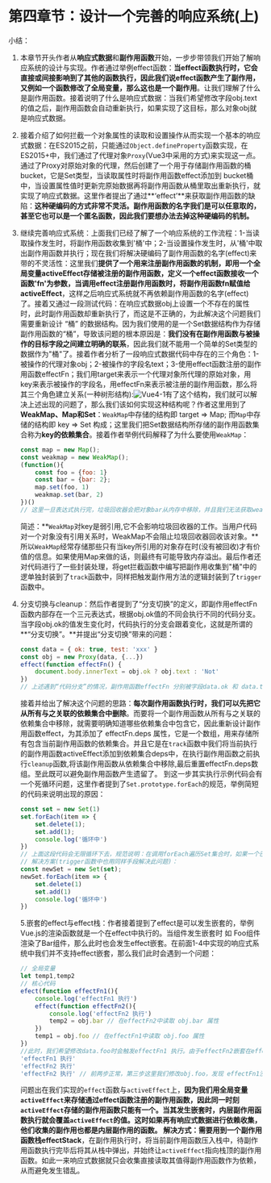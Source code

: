# 第四章节：设计一个完善的响应系统(上)

小结：

 1. 本章节开头作者从**响应式数据**和**副作用函数**开始，一步步带领我们开始了解响应系统的设计与实现。作者通过举例effect函数：**当effect函数执行时，它会直接或间接影响到了其他的函数执行，因此我们说effect函数产生了副作用，又例如一个函数修改了全局变量，那么这也是一个副作用**。让我们理解了什么是副作用函数。接着说明了什么是响应式数据：当我们希望修改字段obj.text的值之后，副作用函数会自动重新执行，如果实现了这目标，那么对象obj就是响应式数据。

 2. 接着介绍了如何拦截一个对象属性的读取和设置操作从而实现一个基本的响应式数据：在ES2015之前，只能通过`Object.defineProperty`函数实现，在ES2015+中，我们通过了代理对象`Proxy`(Vue3中采用的方式)来实现这一点。通过了Proxy对原始对象的代理，然后创建了一个用于存储副作用函数的桶bucket，它是Set类型，当读取属性时将副作用函数effect添加到 bucket桶中，当设置属性值时更新完原始数据再将副作用函数从桶里取出重新执行，就实现了响应式数据。这里作者提出了通过**‘effect’**来获取副作用函数的缺陷：**这种硬编码的方式非常不灵活。副作用函数的名字我们是可以任意取的，甚至它也可以是一个匿名函数，因此我们要想办法去掉这种硬编码的机制。**

 3. 继续完善响应式系统：上面我们已经了解了一个响应系统的工作流程：1-当读取操作发生时，将副作用函数收集到'桶'中；2-当设置操作发生时，从'桶'中取出副作用函数并执行；现在我们将解决硬编码了副作用函数的名字(effect)来带的不灵活性：这里我们**提供了一个用来注册副作用函数的机制，即用一个全局变量activeEffect存储被注册的副作用函数，定义一个effect函数接收一个函数'fn'为参数，当调用effect注册副作用函数时，将副作用函数fn赋值给activeEffect**，这样之后响应式系统就不再依赖副作用函数的名字(effect)了。接着又通过一段测试代码：在响应式数据obj上设置一个不存在的属性时，此时副作用函数却重新执行了，而这是不正确的，为此解决这个问题我们需要重新设计 “桶” 的数据结构。因为我们使用的是一个Set数据结构作为存储副作用函数的“桶”，导致该问题的根本原因是：**我们没有在副作用函数与被操作的目标字段之间建立明确的联系**，因此我们就不能用一个简单的Set类型的数据作为"桶"了。接着作者分析了一段响应式数据代码中存在的三个角色：1-被操作的代理对象obj；2-被操作的字段名text；3-使用effect函数注册的副作用函数effectFn；我们用target来表示一个代理对象所代理的原始对象，用key来表示被操作的字段名，用effectFn来表示被注册的副作用函数，那么将其三个角色建立关系(一种树形结构):![Vue4-1](https://lewis-note.oss-cn-beijing.aliyuncs.com/github/Vue4-1.png)有了这个结构，我们就可以解决上述出现的问题了，那么我们该如何实现这种结构呢？作者这里用到了**WeakMap、Map和Set**：`WeakMap`中存储的结构即 target => Map; 而`Map`中存储的结构即 key => Set 构成；这里我们把Set数据结构所存储的副作用函数集合称为**key的依赖集合**。接着作者举例代码解释了为什么要使用`WeakMap`：

    ````javascript
    const map = new Map();
    const weakmap = new WeakMap();
    (function(){
        const foo = {foo: 1}
        const bar = {bar: 2};
        map.set(foo, 1)
        weakmap.set(bar, 2)
    })()
    // 这里一旦表达式执行完，垃圾回收器会把对象bar从内存中移除，并且我们无法获取weakmap的key值，也就无法通过weakmap取得对象bar。而对于对象foo来说它仍然作为map的key被引用着，我们依然可以通过map.keys打印出对象foo。
    ````

    简述：**`WeakMap`对key是弱引用,它不会影响垃圾回收器的工作。当用户代码对一个对象没有引用关系时，WeakMap不会阻止垃圾回收器回收该对象。**所以`WeakMap`经常存储那些只有当key所引用的对象存在时(没有被回收)才有价值的信息。如果使用Map来做的话，则最终有可能导致内存溢出。最后作者还对代码进行了一些封装处理，将get拦截函数中编写把副作用收集到"桶"中的逻单独封装到了`track`函数中，同样把触发副作用方法的逻辑封装到了`trigger`函数中。

 4. 分支切换与cleanup：然后作者提到了“分支切换”的定义，即副作用effectFn函数内部存在一个三元表达式，根据obj.ok值的不同会执行不同的代码分支。当字段obj.ok的值发生变化时，代码执行的分支会跟着变化，这就是所谓的**“分支切换”。**并提出“分支切换”带来的问题：

    ```javascript
    const data = { ok: true, test: 'xxx' }
    const obj = new Proxy(data, {...})
    effect(function effectFn() {
    	document.body.innerText = obj.ok ? obj.text : 'Not'
    })
    // 上述遇到“代码分支”的情况，副作用函数effectFn 分别被字段data.ok 和 data.text 字段所对应的依赖集合收集。当obj.ok修改为false，并触发副作用函数重新执行后，由于此时字段obj.text不会被读取，只会触发字段obj.ok的读取操作，因此理想情况下副作用函数effectFn不应该被obj.text所对应的依赖集合收集。而按照之前的响应式系统实现我们还做不到这一点。
    ```

    接着并给出了解决这个问题的思路：**每次副作用函数执行时，我们可以先把它从所有与之关联的依赖集合中删除**。而要将一个副作用函数从所有与之关联的依赖集合中移除，就需要明确知道哪些依赖集合中包含它，因此重新设计副作用函数effect，为其添加了 effectFn.deps 属性，它是一个数组，用来存储所有包含当前副作用函数的依赖集合。并且它是在`track`函数中我们将当前执行的副作用函数activeEffect添加到依赖集合deps中，在执行副作用函数之前执行`cleanup`函数,将该副作用函数从依赖集合中移除,最后重置effectFn.deps数组。至此既可以避免副作用函数产生遗留了。
    到这一步其实执行示例代码会有一个死循环问题，这里作者提到了`Set.prototype.forEach`的规范，举例简短的代码来说明出现的原因：

    ```javascript
    const set = new Set(1)
    set.forEach(item => {
    	set.delete(1);
    	set.add(1);
    	console.log('循环中')
    })
    // 上面这段代码会无限循环下去，规范说明：在调用forEach遍历Set集合时，如果一个已经被访问过了，但是该值被删除并重新添加到集合，如果此时forEach遍历没有结束，那么该值会重新被访问。
    // 解决方案(trigger函数中也用同样手段解决此问题)：
    const newSet = new Set(set);
    newSet.forEach(item => {
    	set.delete(1)
        set.add(1)
        console.log('循环中')
    })
    ```

    5.嵌套的effect与effect栈：作者接着提到了effect是可以发生嵌套的，举例Vue.js的渲染函数就是一个在effect中执行的。当组件发生嵌套时 如 Foo组件渲染了Bar组件，那么此时也会发生effect嵌套。在前面1-4中实现的响应式系统中我们并不支持effect嵌套，那么我们此时会遇到一个问题：

    ```javascript
    // 全局变量
    let temp1,temp2
    // 核心代码
    efect(function effectFn1(){
    	console.log('effectFn1 执行')
    	effect(function effectFn2(){
    		console.log('effectFn2 执行')
    		temp2 = obj.bar // 在effectFn2中读取 obj.bar 属性
    	})
    	temp1 = obj.foo // 在effectFn1中读取 obj.foo 属性
    })
    //此时，我们希望修改data.foo时会触发effectFn1 执行。由于effectFn2嵌套在effectFn1里面，因此会间接触发effectFn2的执行，而当修改obj.bar时，只会触发effectFn2执行。但是当我们修改obj.foo的值会发现实际打印情况却是：
    'effectFn1 执行'
    'effectFn2 执行'
    'effectFn2 执行' // 前两步正常，第三步这里我们修改obj.foo，发现 effectFn1没有执行反而effectFn2却重新执行了
    ```

    问题出在我们实现的`effect`函数与`activeEffect`上，**因为我们用全局变量`activeEffect`来存储通过effect函数注册的副作用函数，因此同一时刻`activeEffect`存储的副作用函数只能有一个。**当其发生嵌套时，内层副作用函数执行就会覆盖`activeEffect`的值。这时如果再有响应式数据进行依赖收集，他们收集的副作用也都是内层副作用的函数。
    解决方式：需要用到一个**副作用函数栈effectStack**，在副作用执行时，将当前副作用函数压入栈中，待副作用函数执行完毕后将其从栈中弹出，并始终让`activeEffect`指向栈顶的副作用函数。如此一来响应式数据就只会收集直接读取其值得副作用函数作为依赖，从而避免发生错乱。









